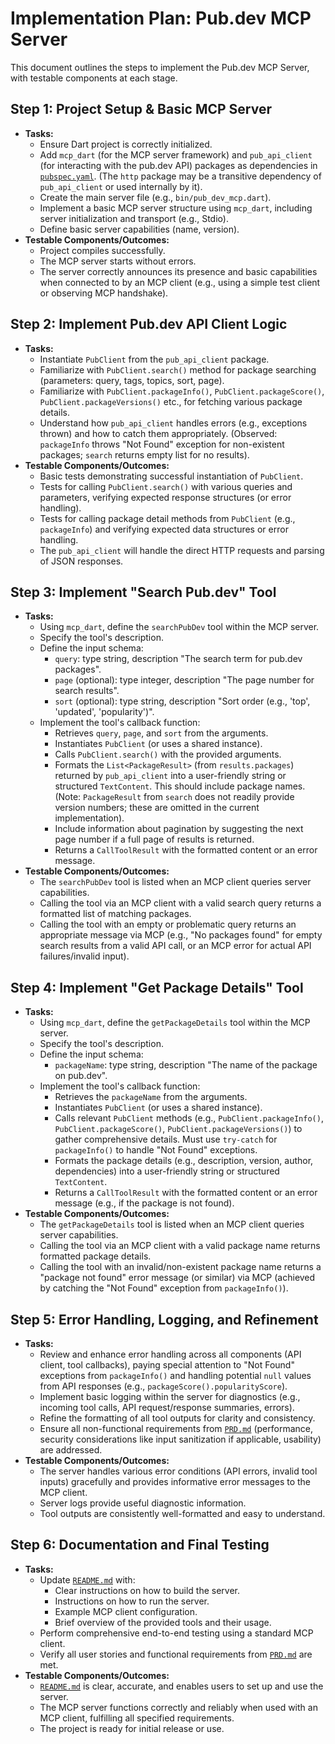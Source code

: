 # Implementation Plan: Pub.dev MCP Server

This document outlines the steps to implement the Pub.dev MCP Server, with testable components at each stage.

## Step 1: Project Setup & Basic MCP Server

* **Tasks:**
  * Ensure Dart project is correctly initialized.
  * Add `mcp_dart` (for the MCP server framework) and `pub_api_client` (for interacting with the pub.dev API) packages as dependencies in [`pubspec.yaml`](pubspec.yaml:1). (The `http` package may be a transitive dependency of `pub_api_client` or used internally by it).
  * Create the main server file (e.g., `bin/pub_dev_mcp.dart`).
  * Implement a basic MCP server structure using `mcp_dart`, including server initialization and transport (e.g., Stdio).
  * Define basic server capabilities (name, version).
* **Testable Components/Outcomes:**
  * Project compiles successfully.
  * The MCP server starts without errors.
  * The server correctly announces its presence and basic capabilities when connected to by an MCP client (e.g., using a simple test client or observing MCP handshake).

## Step 2: Implement Pub.dev API Client Logic

* **Tasks:**
  * Instantiate `PubClient` from the `pub_api_client` package.
  * Familiarize with `PubClient.search()` method for package searching (parameters: query, tags, topics, sort, page).
  * Familiarize with `PubClient.packageInfo()`, `PubClient.packageScore()`, `PubClient.packageVersions()` etc., for fetching various package details.
  * Understand how `pub_api_client` handles errors (e.g., exceptions thrown) and how to catch them appropriately. (Observed: `packageInfo` throws "Not Found" exception for non-existent packages; `search` returns empty list for no results).
* **Testable Components/Outcomes:**
  * Basic tests demonstrating successful instantiation of `PubClient`.
  * Tests for calling `PubClient.search()` with various queries and parameters, verifying expected response structures (or error handling).
  * Tests for calling package detail methods from `PubClient` (e.g., `packageInfo`) and verifying expected data structures or error handling.
  * The `pub_api_client` will handle the direct HTTP requests and parsing of JSON responses.

## Step 3: Implement "Search Pub.dev" Tool

* **Tasks:**
  * Using `mcp_dart`, define the `searchPubDev` tool within the MCP server.
  * Specify the tool's description.
  * Define the input schema:
    * `query`: type string, description "The search term for pub.dev packages".
    * `page` (optional): type integer, description "The page number for search results".
    * `sort` (optional): type string, description "Sort order (e.g., 'top', 'updated', 'popularity')".
  * Implement the tool's callback function:
    * Retrieves `query`, `page`, and `sort` from the arguments.
    * Instantiates `PubClient` (or uses a shared instance).
    * Calls `PubClient.search()` with the provided arguments.
    * Formats the `List<PackageResult>` (from `results.packages`) returned by `pub_api_client` into a user-friendly string or structured `TextContent`. This should include package names. (Note: `PackageResult` from `search` does not readily provide version numbers; these are omitted in the current implementation).
    * Include information about pagination by suggesting the next page number if a full page of results is returned.
    * Returns a `CallToolResult` with the formatted content or an error message.
* **Testable Components/Outcomes:**
  * The `searchPubDev` tool is listed when an MCP client queries server capabilities.
  * Calling the tool via an MCP client with a valid search query returns a formatted list of matching packages.
  * Calling the tool with an empty or problematic query returns an appropriate message via MCP (e.g., "No packages found" for empty search results from a valid API call, or an MCP error for actual API failures/invalid input).

## Step 4: Implement "Get Package Details" Tool

* **Tasks:**
  * Using `mcp_dart`, define the `getPackageDetails` tool within the MCP server.
  * Specify the tool's description.
  * Define the input schema:
    * `packageName`: type string, description "The name of the package on pub.dev".
  * Implement the tool's callback function:
    * Retrieves the `packageName` from the arguments.
    * Instantiates `PubClient` (or uses a shared instance).
    * Calls relevant `PubClient` methods (e.g., `PubClient.packageInfo()`, `PubClient.packageScore()`, `PubClient.packageVersions()`) to gather comprehensive details. Must use `try-catch` for `packageInfo()` to handle "Not Found" exceptions.
    * Formats the package details (e.g., description, version, author, dependencies) into a user-friendly string or structured `TextContent`.
    * Returns a `CallToolResult` with the formatted content or an error message (e.g., if the package is not found).
* **Testable Components/Outcomes:**
  * The `getPackageDetails` tool is listed when an MCP client queries server capabilities.
  * Calling the tool via an MCP client with a valid package name returns formatted package details.
  * Calling the tool with an invalid/non-existent package name returns a "package not found" error message (or similar) via MCP (achieved by catching the "Not Found" exception from `packageInfo()`).

## Step 5: Error Handling, Logging, and Refinement

* **Tasks:**
  * Review and enhance error handling across all components (API client, tool callbacks), paying special attention to "Not Found" exceptions from `packageInfo()` and handling potential `null` values from API responses (e.g., `packageScore().popularityScore`).
  * Implement basic logging within the server for diagnostics (e.g., incoming tool calls, API request/response summaries, errors).
  * Refine the formatting of all tool outputs for clarity and consistency.
  * Ensure all non-functional requirements from [`PRD.md`](PRD.md:1) (performance, security considerations like input sanitization if applicable, usability) are addressed.
* **Testable Components/Outcomes:**
  * The server handles various error conditions (API errors, invalid tool inputs) gracefully and provides informative error messages to the MCP client.
  * Server logs provide useful diagnostic information.
  * Tool outputs are consistently well-formatted and easy to understand.

## Step 6: Documentation and Final Testing

* **Tasks:**
  * Update [`README.md`](README.md:1) with:
    * Clear instructions on how to build the server.
    * Instructions on how to run the server.
    * Example MCP client configuration.
    * Brief overview of the provided tools and their usage.
  * Perform comprehensive end-to-end testing using a standard MCP client.
  * Verify all user stories and functional requirements from [`PRD.md`](PRD.md:1) are met.
* **Testable Components/Outcomes:**
  * [`README.md`](README.md:1) is clear, accurate, and enables users to set up and use the server.
  * The MCP server functions correctly and reliably when used with an MCP client, fulfilling all specified requirements.
  * The project is ready for initial release or use.
